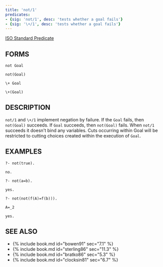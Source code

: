 ```yaml
---
title: 'not/1'
predicates:
- {sig: 'not/1', desc: 'tests whether a goal fails'}
- {sig: '\+/1', desc: 'tests whether a goal fails'}
---
```

[ISO Standard Predicate](http://www.deransart.fr/prolog/bips.html#notprovable)

## FORMS
```
not Goal

not(Goal)

\+ Goal

\+(Goal)
```
## DESCRIPTION

`not/1` and `\+/1` implement negation by failure. If the `Goal` fails, then `not(Goal)` succeeds. If `Goal` succeeds, then `not(Goal)` fails. When `not/1` succeeds it doesn't bind any variables. Cuts occurring within Goal will be restricted to cutting choices created within the execution of `Goal`.

## EXAMPLES
```
?- not(true).

no.

?- not(a=b).

yes.

?- not(not(f(A)=f(b))).

A=_2

yes.
```
## SEE ALSO

- {% include book.md id="bowen91"    sec="7.1" %}
- {% include book.md id="sterling86" sec="11.3" %}
- {% include book.md id="bratko86"   sec="5.3" %}
- {% include book.md id="clocksin81" sec="6.7" %}
